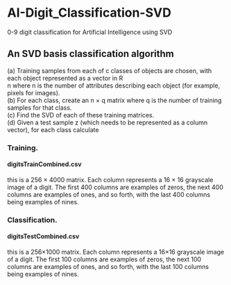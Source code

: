 # AI-Digit_Classification-SVD
0-9 digit classification for Artificial Intelligence using SVD

## An SVD basis classification algorithm
(a) Training samples from each of c classes of objects are chosen, with each object represented
as a vector in R </br>
n where n is the number of attributes describing each object (for example,
pixels for images). </br>
(b) For each class, create an n × q matrix where q is the number of training samples for that
class. </br>
(c) Find the SVD of each of these training matrices.</br>
(d) Given a test sample z (which needs to be represented as a column vector), for each class
calculate
### Training.
#### digitsTrainCombined.csv
this is a 256 × 4000 matrix. Each column represents a 16 × 16 grayscale image of a digit. The first 400 columns are examples of zeros, the
next 400 columns are examples of ones, and so forth, with the last 400 columns being
examples of nines.

### Classification.
#### digitsTestCombined.csv
this is a 256×1000 matrix. Each column represents a 16×16 grayscale image of a digit. The first 100 columns are examples of zeros, the next 100 columns are examples of ones, and so forth, with the last 100 columns being examples of nines.
